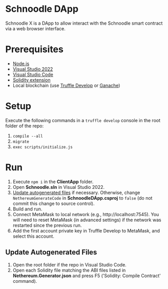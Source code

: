 # Schnoodle DApp
Schnoodle X is a DApp to allow interact with the Schnoodle smart contract via a web browser interface.

# Prerequisites
- [Node.js](https://nodejs.org)
- [Visual Studio 2022](https://visualstudio.microsoft.com)
- [Visual Studio Code](https://code.visualstudio.com)
- [Solidity extension](https://marketplace.visualstudio.com/items?itemName=JuanBlanco.solidity)
- Local blockchain (use [Truffle Develop](https://www.trufflesuite.com/docs/truffle/getting-started/using-truffle-develop-and-the-console#truffle-develop) or [Ganache](https://www.trufflesuite.com/ganache))

# Setup
Execute the following commands in a `truffle develop` console in the root folder of the repo:
1. `compile --all`
1. `migrate`
1. `exec scripts/initialize.js`

# Run
1. Execute `npm i` in the **ClientApp** folder.
1. Open **Schnoodle.sln** in Visual Studio 2022.
1. [Update autogenerated files](#update-autogenerated-files) if necessary. Otherwise, change `NethereumGenerateCode` in **SchnoodleDApp.csproj** to `false` (do not commit this change to source control).
1. Build and run.
1. Connect MetaMask to local network (e.g., http://localhost:7545). You will need to reset MetaMask (in advanced settings) if the network was restarted since the previous run.
1. Add the first account private key in Truffle Develop to MetaMask, and select this account.

## Update Autogenerated Files
1. Open the root folder if the repo in Visual Studio Code.
1. Open each Solidity file matching the ABI files listed in **Nethereum.Generator.json** and press F5 ('Solidity: Compile Contract' command).